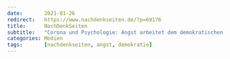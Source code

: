 ```yaml
---
date:       2021-01-26
redirect:   https://www.nachdenkseiten.de/?p=69176
title:      NachDenkSeiten
subtitle:   "Corona und Psychologie: Angst arbeitet dem demokratischen Miteinander entgegen"
categories: Medien
tags:       [nachdenkseiten, angst, demokratie]
---
```

